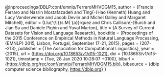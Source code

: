 @inproceedings{DBLP:conf/emnlp/FerraroMHVDGM15,
author    = {Francis Ferraro and
Nasrin Mostafazadeh and
Ting{-}Hao (Kenneth) Huang and
Lucy Vanderwende and
Jacob Devlin and
Michel Galley and
Margaret Mitchell},
editor    = {Llu{\'{\i}}s M{\`{a}}rquez and
Chris Callison{-}Burch and
Jian Su and
Daniele Pighin and
Yuval Marton},
title     = {A Survey of Current Datasets for Vision and Language Research},
booktitle = {Proceedings of the 2015 Conference on Empirical Methods in Natural
Language Processing, {EMNLP} 2015, Lisbon, Portugal, September 17-21,
2015},
pages     = {207--213},
publisher = {The Association for Computational Linguistics},
year      = {2015},
url       = {https://doi.org/10.18653/v1/d15-1021},
doi       = {10.18653/v1/d15-1021},
timestamp = {Tue, 28 Jan 2020 10:28:07 +0100},
biburl    = {https://dblp.org/rec/conf/emnlp/FerraroMHVDGM15.bib},
bibsource = {dblp computer science bibliography, https://dblp.org}
}